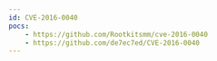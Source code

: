 ```yaml
---
id: CVE-2016-0040
pocs:
    - https://github.com/Rootkitsmm/cve-2016-0040
    - https://github.com/de7ec7ed/CVE-2016-0040
---
```

